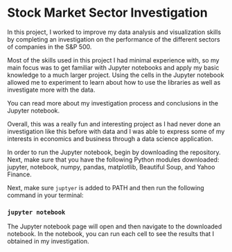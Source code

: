 # Stock Market Sector Investigation
 
In this project, I worked to improve my data analysis and visualization skills by completing an investigation on the performance of the different sectors of companies in the S&P 500.

Most of the skills used in this project I had minimal experience with, so my main focus was to get familiar with Jupyter notebooks and apply my basic knowledge to a much larger project. Using the cells in the Jupyter notebook allowed me to experiment to learn about how to use the libraries as well as investigate more with the data.

You can read more about my investigation process and conclusions in the Jupyter notebook.

Overall, this was a really fun and interesting project as I had never done an investigation like this before with data and I was able to express some of my interests in economics and business through a data science application.

In order to run the Jupyter notebook, begin by downloading the repository. Next, make sure that you have the following Python modules downloaded: jupyter, notebook, numpy, pandas, matplotlib, Beautiful Soup, and Yahoo Finance.

Next, make sure `juptyer` is added to PATH and then run the following command in your terminal:
### `jupyter notebook`

The Jupyter notebook page will open and then navigate to the downloaded notebook. In the notebook, you can run each cell to see the results that I obtained in my investigation.
